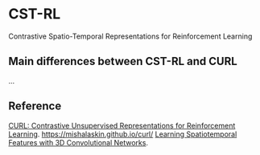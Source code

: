 # CST-RL
Contrastive Spatio-Temporal Representations for Reinforcement Learning


## Main differences between CST-RL and CURL
...

## Reference
[CURL: Contrastive Unsupervised Representations for Reinforcement Learning](https://arxiv.org/abs/2004.04136). https://mishalaskin.github.io/curl/
[Learning Spatiotemporal Features with 3D Convolutional Networks](https://arxiv.org/abs/1412.0767). 
